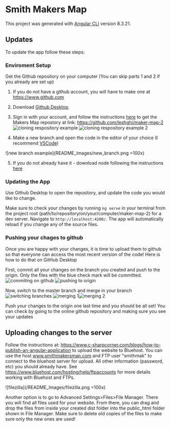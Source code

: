 # Smith Makers Map

This project was generated with [Angular CLI](https://github.com/angular/angular-cli) version 8.3.21.

## Updates

To update the app follow these steps:

### Enviroment Setup

Get the Github repository on your computer (You can skip parts 1 and 2 if you already are set up)

1. If you do not have a github account, you will have to make one at https://www.github.com

2. Download [Github Desktop](https://desktop.github.com/). 

3. Sign in with your account, and follow the instructions [here](https://docs.github.com/en/desktop/contributing-and-collaborating-using-github-desktop/adding-and-cloning-repositories/cloning-a-repository-from-github-to-github-desktop) to get the Makers Map repostory at link: https://github.com/leshghi/maker-map-2
![cloning respository example](README_Images/cloning_menu.png=100x) ![cloning respository example 2](README_Images/cloning.png=100x) 

4. Make a new branch and open the code in the editor of your choice (I recommend [VSCode](https://code.visualstudio.com/))

![new branch example](README_Images/new_branch.png =100x)

5. If you do not already have it - download node following the instructions [here](https://nodejs.org/en/download/)

### Updating the App

Use Github Desktop to open the repository, and update the code you would like to change.

Make sure to check your changes by running `ng serve` in your terminal from the project root (path/to/repository/on/your/computer/maker-map-2) for a dev server. Navigate to `http://localhost:4200/`. The app will automatically reload if you change any of the source files.


### Pushing your chages to github
<p> Once you are happy with your changes, it is time to upload them to github so that everyone can access the most recent version of the code! Here is how to do that on GitHub Desktop </p>

First, commit all your changes on the branch you created and push to the origin. Only the files with the blue check mark will be committed.
![commiting on github](README_Images/commiting.png=100x) ![pushing to origin](README_Images/pushing.png=100x)

Now, switch to the master branch and merge in your branch 
![switching branches](README_Images/switching_branches.png=100x) ![merging 1](/README_Images/merging1.png=100x)![merging 2](README_Images/merging2.png=100x)

Push your changes to the origin one last time and you should be all set! You can check by going to the online github repository and making sure you see your updates


## Uploading changes to the server

Follow the instructions at: https://www.c-sharpcorner.com/blogs/how-to-publish-an-angular-application to upload the website to Bluehost. You can use the host www.smithmakersmap.com and FTP user "smithmak" to connect to the bluehost server for upload. All other information  (password, etc) you should already have. See https://www.bluehost.com/hosting/help/ftpaccounts for more details working with Bluehost and FTPs.

![filezilla](/README_Images/filezilla.png =100x)

Another option is to go to Advanced Settings>Files>File Manager. There you will find all files used for your website. From there, you can drag and drop the files from inside your created dist folder into the public_html folder shown in File Manager. Make sure to delete old copies of the files to make sure only the new ones are used!


